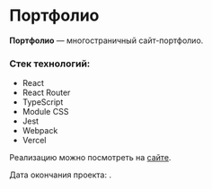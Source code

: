 # Портфолио

**Портфолио** —  многостраничный сайт-портфолио.

### Стек технологий:
- React
- React Router
- TypeScript
- Module CSS
- Jest
- Webpack
- Vercel

Реализацию можно посмотреть на [сайте](https://main--peaceful-banoffee-591107.netlify.app/).

Дата окончания проекта: .